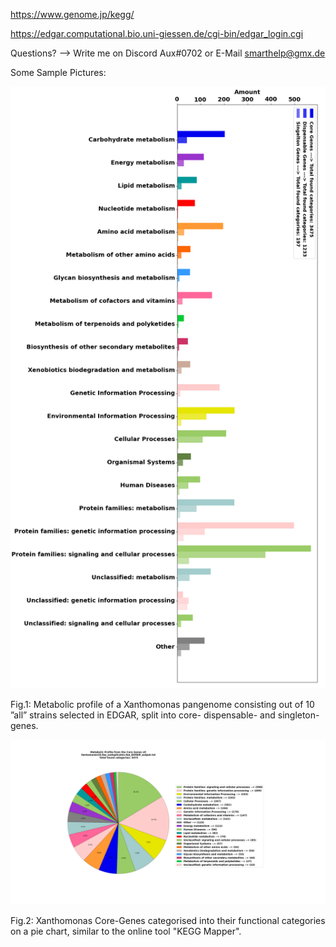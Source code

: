 https://www.genome.jp/kegg/

https://edgar.computational.bio.uni-giessen.de/cgi-bin/edgar_login.cgi

Questions? --> Write me on Discord Aux#0702 or E-Mail smarthelp@gmx.de

Some Sample Pictures:

![alt text](https://github.com/AuxiliusM/CoGeMPA/blob/main/sample_pics/sample_figure_1.png)

Fig.1: Metabolic profile of a Xanthomonas pangenome consisting out of 10 ”all” strains selected in EDGAR, split into core- dispensable- and singleton- genes.

![alt text](https://github.com/AuxiliusM/CoGeMPA/blob/main/sample_pics/sample_figure_2.png)

Fig.2: Xanthomonas Core-Genes categorised into their functional categories on a pie chart, similar to the online tool "KEGG Mapper".
